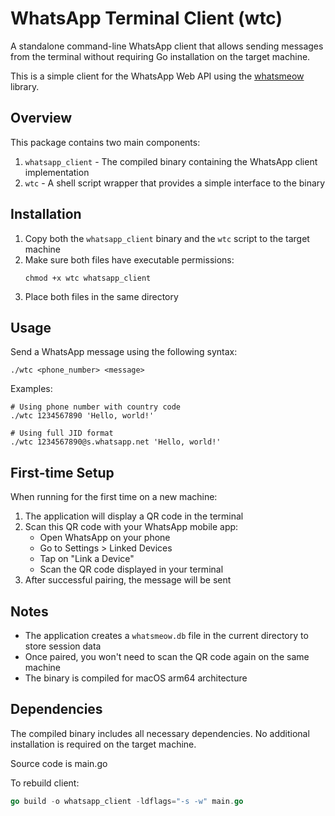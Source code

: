 # WhatsApp Terminal Client (wtc)

A standalone command-line WhatsApp client that allows sending messages from the terminal without requiring Go installation on the target machine.


This is a simple client for the WhatsApp Web API using the [whatsmeow](https://github.com/tulir/whatsmeow) library.

## Overview

This package contains two main components:

1. `whatsapp_client` - The compiled binary containing the WhatsApp client implementation
2. `wtc` - A shell script wrapper that provides a simple interface to the binary

## Installation

1. Copy both the `whatsapp_client` binary and the `wtc` script to the target machine
2. Make sure both files have executable permissions:
   ```
   chmod +x wtc whatsapp_client
   ```
3. Place both files in the same directory

## Usage

Send a WhatsApp message using the following syntax:

```
./wtc <phone_number> <message>
```

Examples:

```
# Using phone number with country code
./wtc 1234567890 'Hello, world!'

# Using full JID format
./wtc 1234567890@s.whatsapp.net 'Hello, world!'
```

## First-time Setup

When running for the first time on a new machine:

1. The application will display a QR code in the terminal
2. Scan this QR code with your WhatsApp mobile app:
   - Open WhatsApp on your phone
   - Go to Settings > Linked Devices
   - Tap on "Link a Device"
   - Scan the QR code displayed in your terminal
3. After successful pairing, the message will be sent

## Notes

- The application creates a `whatsmeow.db` file in the current directory to store session data
- Once paired, you won't need to scan the QR code again on the same machine
- The binary is compiled for macOS arm64 architecture

## Dependencies

The compiled binary includes all necessary dependencies. No additional installation is required on the target machine.

Source code is main.go

To rebuild client:
```go
go build -o whatsapp_client -ldflags="-s -w" main.go
```